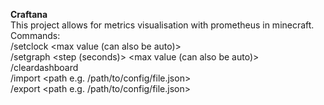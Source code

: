 **Craftana**  
This project allows for metrics visualisation with prometheus in minecraft.  
Commands:  
/setclock <Clock ID> <Prometheus address> <max value (can also be auto)> <PromQL Query>  
/setgraph <Graph ID> <Prometheus address> <step (seconds)> <max value (can also be auto)> <PromQL Query>  
/cleardashboard  
/import <path e.g. /path/to/config/file.json>  
/export <path e.g. /path/to/config/file.json>  